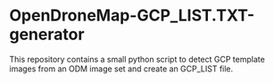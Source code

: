 # OpenDroneMap-GCP_LIST.TXT-generator
This repository contains a small python script to detect GCP template images from an ODM image set and create an GCP_LIST file.
